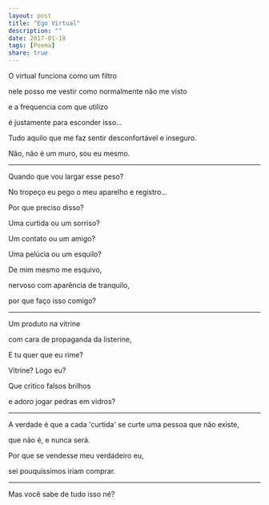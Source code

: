 ```yaml
---
layout: post
title: "Ego Virtual"
description: ""
date: 2017-01-18
tags: [Poema]
share: true
---
```


O virtual funciona como um filtro

nele posso me vestir como normalmente não me visto

e a frequencia com que utilizo

é justamente para esconder isso...

Tudo aquilo que me faz sentir desconfortável e inseguro.

Não, não é um muro, sou eu mesmo.

----------

Quando que vou largar esse peso?

No tropeço eu pego o meu aparelho e registro...

Por que preciso disso?

Uma curtida ou um sorriso?

Um contato ou um amigo?

Uma pelúcia ou um esquilo?

De mim mesmo me esquivo,

nervoso com aparência de tranquilo,

por que faço isso comigo?



----------


Um produto na vitrine

com cara de propaganda da listerine,

E tu quer que eu rime?

Vitrine? Logo eu?

Que critico falsos brilhos

e adoro jogar pedras em vidros?

----------


A verdade é que a cada 'curtida' se curte uma pessoa que não existe,

que não é, e nunca será.

Por que se vendesse meu verdadeiro eu,

sei pouquíssimos iriam comprar.

----------

Mas você sabe de tudo isso né?
